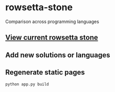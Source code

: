 # rowsetta-stone
Comparison across programming languages

## [View current rowsetta stone](http://d8ndl.org/rowsetta-stone/rowsetta/)

## Add new solutions or languages 

## Regenerate static pages 

    python app.py build